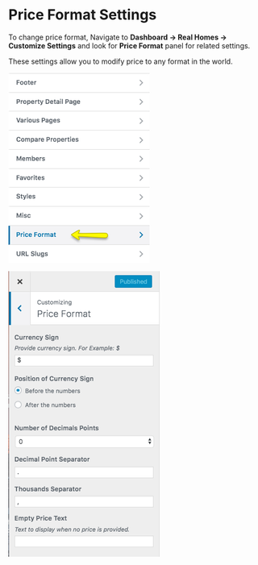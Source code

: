 # Price Format Settings

To change price format, Navigate to **Dashboard → Real Homes → Customize Settings** and look for **Price Format** panel for related settings.

These settings allow you to modify price to any format in the world.

![Real Homes Documentation](images/other-features/price-format.png)

![Real Homes Documentation](images/other-features/price-format-settings.png)